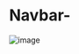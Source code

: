 # Navbar-

![image](https://user-images.githubusercontent.com/104692252/214484852-2df6d839-b918-4b26-bf5c-2f871a9f21b6.png)
